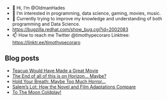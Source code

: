 - 👋 Hi, I’m @OldmanHades
- 👀 I’m interested in programming, data science, gaming, movies, music.
- 🌱 Currently trying to improve my knowledge and understanding of both programming and Data Science.
- https://bugzilla.redhat.com/show_bug.cgi?id=2002083
- 📫 How to reach me Twitter @timothypecoraro
Linktree: https://linktr.ee/timothypecoraro

## Blog posts
<!-- BLOG-POST-LIST:START -->
- [Teacup Would Have Made a Great Movie](https://medium.com/@timothypecoraro/teacup-would-have-made-a-great-movie-3175cc488732?source=rss-5097f5c9b801------2)
- [The End of all of this is on Horizon… Maybe?](https://medium.com/@timothypecoraro/the-end-of-all-of-this-is-on-horizon-maybe-e84a5794bdcc?source=rss-5097f5c9b801------2)
- [Hold Your Breath: Maybe Too Much Horror…](https://medium.com/@timothypecoraro/hold-your-breath-maybe-too-much-horror-988a95113402?source=rss-5097f5c9b801------2)
- [Salem’s Lot: How the Novel and Film Adaptations Compare](https://medium.com/@timothypecoraro/salems-lot-a-comparative-analysis-of-the-novel-and-its-adaptations-a48dda97cf02?source=rss-5097f5c9b801------2)
- [To The Moon Coldplay!](https://medium.com/@timothypecoraro/to-the-moon-coldplay-b82d4a6c2324?source=rss-5097f5c9b801------2)
<!-- BLOG-POST-LIST:END -->
